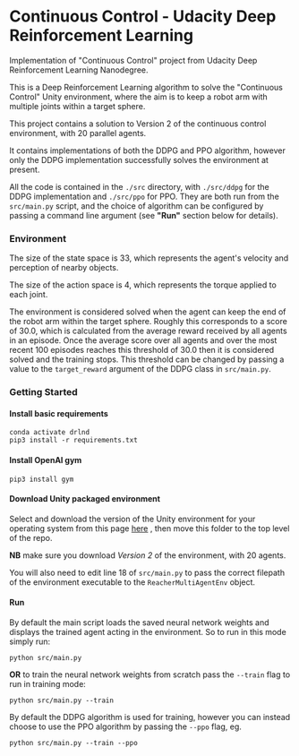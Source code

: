 # Continuous Control - Udacity Deep Reinforcement Learning
Implementation of "Continuous Control" project from Udacity Deep Reinforcement Learning Nanodegree.

This is a Deep Reinforcement Learning algorithm to solve the "Continuous Control" Unity environment, where the aim is 
to keep a robot arm with multiple joints within a target sphere.

This project contains a solution to Version 2 of the continuous control environment, with 20 parallel agents.

It contains implementations of both the DDPG and PPO algorithm, however only the DDPG implementation successfully solves
the environment at present.

All the code is contained in the `./src` directory, with `./src/ddpg` for the DDPG implementation and `./src/ppo` for PPO. They 
are both run from the `src/main.py` script, and the choice of algorithm can be configured by passing a command line argument (see **"Run"** section 
below for details).

### Environment
The size of the state space is 33, which represents the agent's velocity and perception of nearby objects.

The size of the action space is 4, which represents the torque applied to each joint.

The environment is considered solved when the agent can keep the end of the robot arm within the target sphere. 
Roughly this corresponds to a score of 30.0, which is calculated from the average reward received by all agents in an episode. 
Once the average score over all agents and over the most recent 100 episodes reaches this threshold 
of 30.0 then it is considered solved and the training stops. This threshold can be changed by passing a value
 to the `target_reward` argument of the DDPG class in `src/main.py`.

### Getting Started

#### Install basic requirements
```
conda activate drlnd
pip3 install -r requirements.txt
```

#### Install OpenAI gym
```
pip3 install gym
```

#### Download Unity packaged environment
Select and download the version of the Unity environment for your operating system from this page [here](https://classroom.udacity.com/nanodegrees/nd893/parts/ec710e48-f1c5-4f1c-82de-39955d168eaa/modules/29462d31-10e3-4834-8273-45df5588bf7d/lessons/3cf5c0c4-e837-4fe6-8071-489dcdb3ab3e/concepts/e85db55c-5f55-4f54-9b2b-d523569d9276)
, then move this folder to the top level of the repo. 

**NB** make sure you download _Version 2_ of the environment, with 20 agents. 

You will also need to edit line 18 of `src/main.py` to pass the correct filepath of the environment executable to
the `ReacherMultiAgentEnv` object.

#### Run
By default the main script loads the saved neural network weights and displays the trained agent acting in the environment. So to run
in this mode simply run:
```
python src/main.py
```
**OR** to train the neural network weights from scratch pass the `--train` flag to run in training mode:
```
python src/main.py --train
```

By default the DDPG algorithm is used for training, however you can instead choose to use the PPO algorithm by passing the `--ppo` flag, eg.
```
python src/main.py --train --ppo
```
